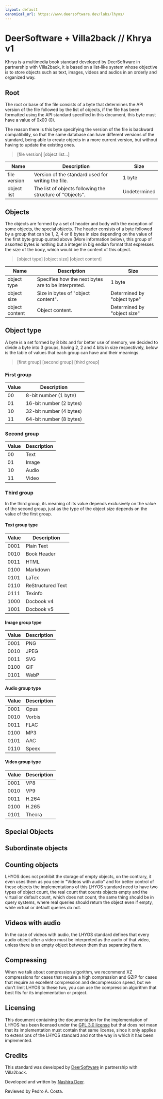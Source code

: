 ```yaml
---
layout: default
canonical_url: https://www.deersoftware.dev/labs/lhyos/
---
```


# DeerSoftware + Villa2back // Khrya v1

Khrya is a multimedia book standard developed by DeerSoftware in partnership
with Villa2back, it is based on a list-like system whose objective is to store
objects such as text, images, videos and audios in an orderly and organized way.

## Root

The root or base of the file consists of a byte that determines the API version of the file followed by the list of objects, if the file has been formatted using the API standard specified in this document, this byte must have a value of 0x00 (0).

The reason there is this byte specifying the version of the file is backward compatibility, so that the same database can have different versions of the standard, being able to create objects in a more current version, but without having to update the existing ones.

> [file version] [object list...]

| Name         | Description                                               | Size         |
| ------------ | --------------------------------------------------------- | ------------ |
| file version | Version of the standard used for writing the file.        | 1 byte       |
| object list  | The list of objects following the structure of "Objects". | Undetermined |

## Objects

The objects are formed by a set of header and body with the exception of some objects, the special objects. The header consists of a byte followed by a group that can be 1, 2, 4 or 8 bytes in size depending on the value of the first byte group quoted above (More information below), this group of assorted bytes is nothing but a integer in big endian format that expresses the size of the body, which would be the content of this object.

> [object type] [object size] [object content]

| Name           | Description                                         | Size                        |
| -------------- | --------------------------------------------------- | --------------------------- |
| object type    | Specifies how the next bytes are to be interpreted. | 1 byte                      |
| object size    | Size in bytes of "object content".                  | Determined by "object type" |
| object content | Object content.                                     | Determined by "object size" |

## Object type

A byte is a set formed by 8 bits and for better use of memory, we decided to divide a byte into 3 groups, having 2, 2 and 4 bits in size respectively, below is the table of values that each group can have and their meanings.

> [first group] [second group] [third group]

### First group

| Value | Description             |
| ----- | ----------------------- |
| 00    | 8-bit number (1 byte)   |
| 01    | 16-bit number (2 bytes) |
| 10    | 32-bit number (4 bytes) |
| 11    | 64-bit number (8 bytes) |

### Second group

| Value | Description |
| ----- | ----------- |
| 00    | Text        |
| 01    | Image       |
| 10    | Audio       |
| 11    | Video       |

### Third group

In the third group, its meaning of its value depends exclusively on the value of the second group, just as the type of the object size depends on the value of the first group.

#### Text group type

| Value | Description       |
| ----- | ----------------- |
| 0001  | Plain Text        |
| 0010  | Book Header       |
| 0011  | HTML              |
| 0100  | Markdown          |
| 0101  | LaTex             |
| 0110  | ReStructured Text |
| 0111  | Texinfo           |
| 1000  | Docbook v4        |
| 1001  | Docbook v5        |

#### Image group type

| Value | Description |
| ----- | ----------- |
| 0001  | PNG         |
| 0010  | JPEG        |
| 0011  | SVG         |
| 0100  | GIF         |
| 0101  | WebP        |

#### Audio group type

| Value | Description |
| ----- | ----------- |
| 0001  | Opus        |
| 0010  | Vorbis      |
| 0011  | FLAC        |
| 0100  | MP3         |
| 0101  | AAC         |
| 0110  | Speex       |

#### Video group type

| Value | Description |
| ----- | ----------- |
| 0001  | VP8         |
| 0010  | VP9         |
| 0011  | H.264       |
| 0100  | H.265       |
| 0101  | Theora      |

## Special Objects

## Subordinate objects

## Counting objects

LHYOS does not prohibit the storage of empty objects, on the contrary, it even uses them as you see in "Videos with audio" and for better control of these objects the implementations of this LHYOS standard need to have two types of object count, the real count that counts objects empty and the virtual or default count, which does not count, the same thing should be in query systems, where real queries should return the object even if empty, while virtual or default queries do not.

## Videos with audio

In the case of videos with audio, the LHYOS standard defines that every audio object after a video must be interpreted as the audio of that video, unless there is an empty object between them thus separating them.

## Compressing

When we talk about compression algorithm, we recommend XZ compressions for cases that require a high compression and GZIP for cases that require an excellent compression and decompression speed, but we don't limit LHYOS to these two, you can use the compression algorithm that best fits for its implementation or project.

## Licensing

This document containing the documentation for the implementation of LHYOS has been licensed under the [GPL 3.0 license](https://www.gnu.org/licenses/gpl-3.0.txt) but that does not mean that its implementation must contain that same license, since it only applies to extensions of the LHYOS standard and not the way in which it has been implemented.

## Credits

This standard was developed by [DeerSoftware](https://www.deersoftware.dev/) in partnership with Villa2back.

Developed and written by [Nashira Deer](https://gitlab.com/NashiraDeer).

Reviewed by Pedro A. Costa.
